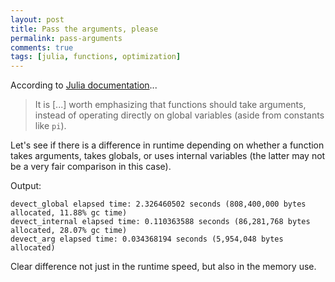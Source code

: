 ```yaml
---
layout: post
title: Pass the arguments, please
permalink: pass-arguments
comments: true
tags: [julia, functions, optimization]
---
```


According to [Julia documentation](http://julia.readthedocs.org/en/latest/manual/style-guide/)...

>It is [...] worth emphasizing that functions should take arguments, instead of operating directly on global variables (aside from constants like `pi`).

Let's see if there is a difference in runtime depending on whether a function takes arguments, takes globals, or uses internal variables (the latter may not be a very fair comparison in this case).

<!-- more -->

<code data-gist-id="26352b6402d604b7235d" data-gist-hide-footer="true"></code>

Output:

```
devect_global elapsed time: 2.326460502 seconds (808,400,000 bytes allocated, 11.88% gc time)
devect_internal elapsed time: 0.110363588 seconds (86,281,768 bytes allocated, 28.07% gc time)
devect_arg elapsed time: 0.034368194 seconds (5,954,048 bytes allocated)
```

Clear difference not just in the runtime speed, but also in the memory use.

